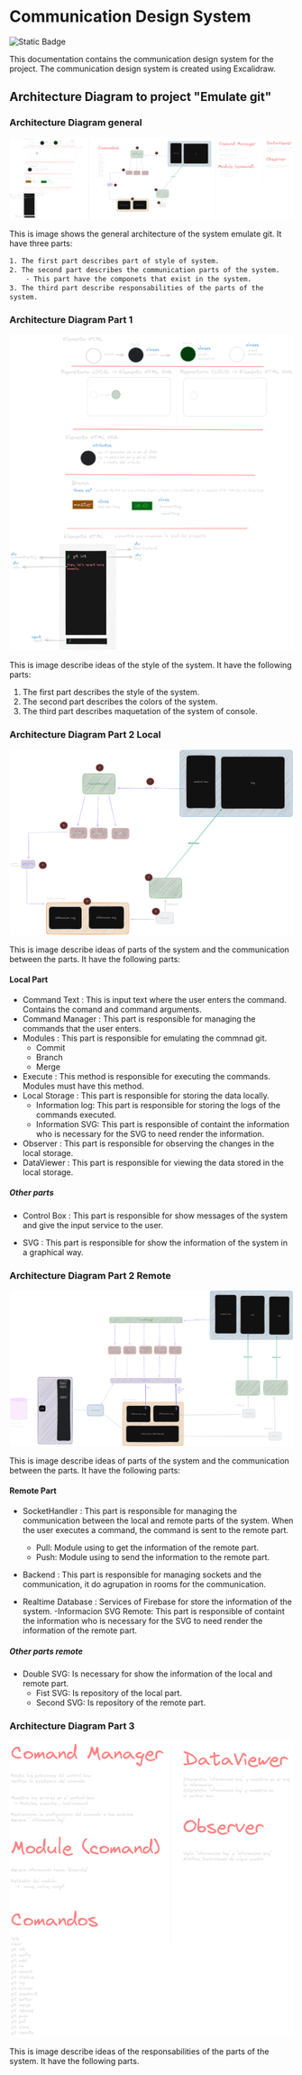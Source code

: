 # Communication Design System

![Static Badge](https://img.shields.io/badge/Excalidraw-black?style=flat-square&logo=excalidraw)

This documentation contains the communication design system for the project. The communication design system is created using Excalidraw.

## Architecture Diagram to project "Emulate git"

### Architecture Diagram general

![Architecture Diagram](../assests/MokapsVisualizingGit.png)

This is image shows the general architecture of the system emulate git. It have three parts:

    1. The first part describes part of style of system.
    2. The second part describes the communication parts of the system.
        - This part have the componets that exist in the system.
    3. The third part describe responsabilities of the parts of the system.

### Architecture Diagram Part 1

![Architecture Diagram Part 1](../assests/MokapsVisualizingGitPart1.png)

This is image describe ideas of the style of the system. It have the following parts:

1. The first part describes the style of the system.
2. The second part describes the colors of the system.
3. The third part describes  maquetation of the system of console.

### Architecture Diagram Part 2 Local

![Architecture Diagram Part 2](../assests/MokapsVisualizingGitPart2Local.png)

This is image describe ideas of parts of the system and the communication between the parts. It have the following parts:

#### Local Part

- Command Text : This is input text where the user enters the command. Contains the comand and command arguments.
- Command Manager : This part is responsible for managing the commands that the user enters.
- Modules : This part is responsible for emulating the commnad git.
  - Commit
  - Branch
  - Merge
- Execute :  This method is responsible for executing the commands. Modules must have this method.
- Local Storage : This part is responsible for storing the data locally.
  - Information log: This part is responsible for storing the logs of the commands executed.
  - Information SVG: This part is responsible of containt the information who is necessary for the SVG to need render the information.
- Observer : This part is responsible for observing the changes in the local storage.
- DataViewer : This part is responsible for viewing the data stored in the local storage.

##### Other parts

- Control Box : This part is responsible for show messages of the system and give the input service to the user.

- SVG : This part is responsible for show the information of the system in a graphical way.

### Architecture Diagram Part 2 Remote

![Architecture Diagram Part 2](../assests/MokapsVisualizingGitPart2Remote.png)

This is image describe ideas of parts of the system and the communication between the parts. It have the following parts:

#### Remote Part

- SocketHandler : This part is responsible for managing the communication between the local and remote parts of the system. When the user executes a command, the command is sent to the remote part.
  - Pull: Module using to get the information of the remote part.
  - Push: Module using to send the information to the remote part.

- Backend : This part is responsible for managing sockets and the communication, it do agrupation in rooms for the communication.

- Realtime Database :  Services of Firebase for store the information of the system.
-Informacion SVG Remote: This part is responsible of containt the information who is necessary for the SVG to need render the information of the remote part.

##### Other parts remote

- Double SVG: Is necessary for show the information of the local and remote part.
  - Fist SVG:  Is repository of the local part.
  - Second SVG: Is repository of the remote part.

### Architecture Diagram Part 3

![Architecture Diagram Part 3](../assests/MokapsVisualizingGitPart3.png)

This is image describe ideas of the responsabilities of the parts of the system. It have the following parts.
